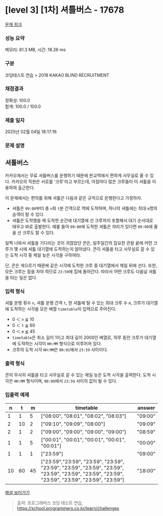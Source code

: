 # [level 3] [1차] 셔틀버스 - 17678 

[문제 링크](https://school.programmers.co.kr/learn/courses/30/lessons/17678) 

### 성능 요약

메모리: 81.3 MB, 시간: 18.26 ms

### 구분

코딩테스트 연습 > 2018 KAKAO BLIND RECRUITMENT

### 채점결과

정확성: 100.0<br/>합계: 100.0 / 100.0

### 제출 일자

2025년 02월 04일 18:17:16

### 문제 설명

<h2>셔틀버스</h2>

<p>카카오에서는 무료 셔틀버스를 운행하기 때문에 판교역에서 편하게 사무실로 올 수 있다. 카카오의 직원은 서로를 '크루'라고 부르는데, 아침마다 많은 크루들이 이 셔틀을 이용하여 출근한다.</p>

<p>이 문제에서는 편의를 위해 셔틀은 다음과 같은 규칙으로 운행한다고 가정하자.</p>

<ul>
<li>셔틀은 <code>09:00</code>부터 총 <code>n</code>회 <code>t</code>분 간격으로 역에 도착하며, 하나의 셔틀에는 최대 <code>m</code>명의 승객이 탈 수 있다.</li>
<li>셔틀은 도착했을 때 도착한 순간에 대기열에 선 크루까지 포함해서 대기 순서대로 태우고 바로 출발한다. 예를 들어 <code>09:00</code>에 도착한 셔틀은 자리가 있다면 <code>09:00</code>에 줄을 선 크루도 탈 수 있다.</li>
</ul>

<p>일찍 나와서 셔틀을 기다리는 것이 귀찮았던 콘은, 일주일간의 집요한 관찰 끝에 어떤 크루가 몇 시에 셔틀 대기열에 도착하는지 알아냈다. 콘이 셔틀을 타고 사무실로 갈 수 있는 도착 시각 중 제일 늦은 시각을 구하여라.</p>

<p>단, 콘은 게으르기 때문에 같은 시각에 도착한 크루 중 대기열에서 제일 뒤에 선다. 또한, 모든 크루는 잠을 자야 하므로 <code>23:59</code>에 집에 돌아간다. 따라서 어떤 크루도 다음날 셔틀을 타는 일은 없다.</p>

<h3>입력 형식</h3>

<p>셔틀 운행 횟수 <code>n</code>, 셔틀 운행 간격 <code>t</code>, 한 셔틀에 탈 수 있는 최대 크루 수 <code>m</code>, 크루가 대기열에 도착하는 시각을 모은 배열 <code>timetable</code>이 입력으로 주어진다.</p>

<ul>
<li>0 ＜ <code>n</code> ≦ 10</li>
<li>0 ＜ <code>t</code> ≦ 60</li>
<li>0 ＜ <code>m</code> ≦ 45</li>
<li><code>timetable</code>은 최소 길이 1이고 최대 길이 2000인 배열로, 하루 동안 크루가 대기열에 도착하는 시각이 <code>HH:MM</code> 형식으로 이루어져 있다.</li>
<li>크루의 도착 시각 <code>HH:MM</code>은 <code>00:01</code>에서 <code>23:59</code> 사이이다.</li>
</ul>

<h3>출력 형식</h3>

<p>콘이 무사히 셔틀을 타고 사무실로 갈 수 있는 제일 늦은 도착 시각을 출력한다. 도착 시각은 <code>HH:MM</code> 형식이며, <code>00:00</code>에서 <code>23:59</code> 사이의 값이 될 수 있다.</p>

<h3>입출력 예제</h3>
<table class="table">
        <thead><tr>
<th>n</th>
<th>t</th>
<th>m</th>
<th>timetable</th>
<th>answer</th>
</tr>
</thead>
        <tbody><tr>
<td>1</td>
<td>1</td>
<td>5</td>
<td>["08:00", "08:01", "08:02", "08:03"]</td>
<td>"09:00"</td>
</tr>
<tr>
<td>2</td>
<td>10</td>
<td>2</td>
<td>["09:10", "09:09", "08:00"]</td>
<td>"09:09"</td>
</tr>
<tr>
<td>2</td>
<td>1</td>
<td>2</td>
<td>["09:00", "09:00", "09:00", "09:00"]</td>
<td>"08:59"</td>
</tr>
<tr>
<td>1</td>
<td>1</td>
<td>5</td>
<td>["00:01", "00:01", "00:01", "00:01", "00:01"]</td>
<td>"00:00"</td>
</tr>
<tr>
<td>1</td>
<td>1</td>
<td>1</td>
<td>["23:59"]</td>
<td>"09:00"</td>
</tr>
<tr>
<td>10</td>
<td>60</td>
<td>45</td>
<td>["23:59","23:59", "23:59", "23:59", "23:59", "23:59", "23:59", "23:59", "23:59", "23:59", "23:59", "23:59", "23:59", "23:59", "23:59", "23:59"]</td>
<td>"18:00"</td>
</tr>
</tbody>
      </table>
<p><a href="http://tech.kakao.com/2017/09/27/kakao-blind-recruitment-round-1/" target="_blank" rel="noopener">해설 보러가기</a></p>


> 출처: 프로그래머스 코딩 테스트 연습, https://school.programmers.co.kr/learn/challenges